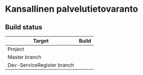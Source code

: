 # Kansallinen palvelutietovaranto


## Build status

| Target | Build |
| -----------------------|------------------|
| Project |  |
| Master branch |  |
| Dev-ServiceRegister branch |  |
